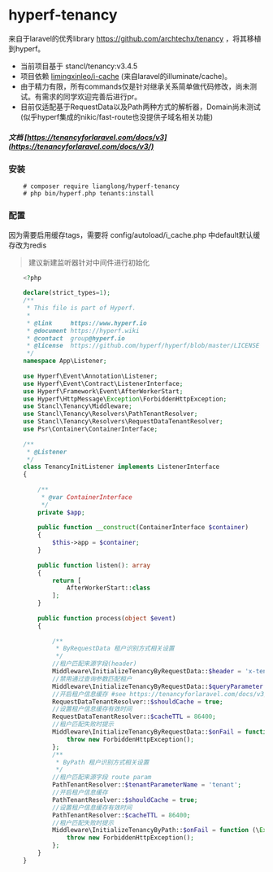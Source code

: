 # hyperf-tenancy

来自于laravel的优秀library https://github.com/archtechx/tenancy ，将其移植到hyperf。

- 当前项目基于 stancl/tenancy:v3.4.5
- 项目依赖 [limingxinleo/i-cache](https://github.com/limingxinleo/i-cache) (来自laravel的illuminate/cache)。
- 由于精力有限，所有commands仅是针对继承关系简单做代码修改，尚未测试。有需求的同学欢迎完善后进行pr。
- 目前仅适配基于RequestData以及Path两种方式的解析器，Domain尚未测试(似乎hyperf集成的nikic/fast-route也没提供子域名相关功能)
##### 文档 [https://tenancyforlaravel.com/docs/v3](https://tenancyforlaravel.com/docs/v3/)

### 安装
```
    # composer require lianglong/hyperf-tenancy
    # php bin/hyperf.php tenants:install
```

### 配置
因为需要启用缓存tags，需要将 config/autoload/i_cache.php 中default默认缓存改为redis 
> 建议新建监听器针对中间件进行初始化 
```php
    <?php
    
    declare(strict_types=1);
    /**
     * This file is part of Hyperf.
     *
     * @link     https://www.hyperf.io
     * @document https://hyperf.wiki
     * @contact  group@hyperf.io
     * @license  https://github.com/hyperf/hyperf/blob/master/LICENSE
     */
    namespace App\Listener;
    
    use Hyperf\Event\Annotation\Listener;
    use Hyperf\Event\Contract\ListenerInterface;
    use Hyperf\Framework\Event\AfterWorkerStart;
    use Hyperf\HttpMessage\Exception\ForbiddenHttpException;
    use Stancl\Tenancy\Middleware;
    use Stancl\Tenancy\Resolvers\PathTenantResolver;
    use Stancl\Tenancy\Resolvers\RequestDataTenantResolver;
    use Psr\Container\ContainerInterface;
    
    /**
     * @Listener
     */
    class TenancyInitListener implements ListenerInterface
    {
    
        /**
         * @var ContainerInterface
         */
        private $app;
    
        public function __construct(ContainerInterface $container)
        {
            $this->app = $container;
        }
    
        public function listen(): array
        {
            return [
                AfterWorkerStart::class
            ];
        }
    
        public function process(object $event)
        {
    
            /**
             * ByRequestData 租户识别方式相关设置
             */
            //租户匹配来源字段(header)
            Middleware\InitializeTenancyByRequestData::$header = 'x-tenant';
            //禁用通过查询参数匹配租户
            Middleware\InitializeTenancyByRequestData::$queryParameter = null;
            //开启租户信息缓存 #see https://tenancyforlaravel.com/docs/v3/cached-lookup
            RequestDataTenantResolver::$shouldCache = true;
            //设置租户信息缓存有效时间
            RequestDataTenantResolver::$cacheTTL = 86400;
            //租户匹配失败时提示
            Middleware\InitializeTenancyByRequestData::$onFail = function (\Exception $e, \Psr\Http\Message\ServerRequestInterface $request, \Psr\Http\Server\RequestHandlerInterface $next){
                throw new ForbiddenHttpException();
            };
            /**
             * ByPath 租户识别方式相关设置
             */
            //租户匹配来源字段 route param
            PathTenantResolver::$tenantParameterName = 'tenant';
            //开启租户信息缓存
            PathTenantResolver::$shouldCache = true;
            //设置租户信息缓存有效时间
            PathTenantResolver::$cacheTTL = 86400;
            //租户匹配失败时提示
            Middleware\InitializeTenancyByPath::$onFail = function (\Exception $e, \Psr\Http\Message\ServerRequestInterface $request, \Psr\Http\Server\RequestHandlerInterface $next){
                throw new ForbiddenHttpException();
            };
        }
    }
```
